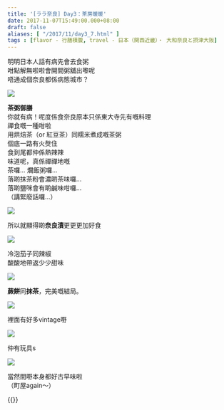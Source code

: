 ```yaml
---
title: '[ララ奈良] Day3：茶房暖暖'
date: 2017-11-07T15:49:00.000+08:00
draft: false
aliases: [ "/2017/11/day3_7.html" ]
tags : [flavor - 行膳積腹, travel - 日本（関西近畿）・ 大和奈良と摂津大阪]
---
```


明明日本人話有病先會去食粥  
咁點解無啦啦會開間粥舖出嚟呢  
唔通成個奈良都係病態城市？  

![](/images/nara3d1.jpg)

**茶粥御膳**  
你就有病！呢度係食奈良原本只係東大寺先有嘅料理  
禪食嘅一種咁啦  
用烘焙茶（or 紅豆茶）同糯米煮成嘅茶粥  
個底一路有火㷫住  
食到尾都仲係熱辣辣  
味道呢，真係禪禪地嘅  
茶囉... 爛飯粥囉...  
落啲抹茶粉會濃啲茶味囉...  
落啲鹽咪會有啲鹹味咁囉...  
（講緊廢話囉...）  

![](/images/nara3d2.jpg)

所以就顯得啲**奈良漬**更更更加好食  

![](/images/nara3d3.jpg)

冷泡茄子同辣椒  
酸酸地帶返少少甜味  

![](/images/nara3d4.jpg)

**蕨餅**同**抹茶**，完美嘅結局。  

![](/images/nara3d5.jpg)

裡面有好多vintage嘢  

![](/images/nara3d6.jpg)

仲有玩具s  

![](/images/nara3d.jpg)

當然間嘢本身都好古早味啦  
（町屋again～）  
  
{{<nara>}}
  
